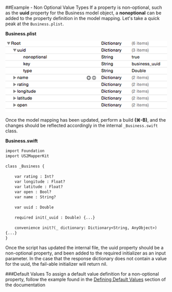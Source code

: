 ##Example - Non Optional Value Types
If a property is non-optional, such as the **uuid** property for the Business model object, a **nonoptional** can be added to the property definition in the model mapping. Let's take a quick peak at the `Business.plist`.

**Business.plist**
<br/>

![alt tag](/documentation/readme_assets/non_optional_business.png?raw=true)
<br/>

Once the model mapping has been updated, perform a build **(⌘-B)**, and the changes should be reflected accordingly in the internal `_Business.swift` class.

**Business.swift**
<br/>

```
import Foundation
import US2MapperKit

class _Business {

	var rating : Int?
	var longitude : Float?
	var latitude : Float?
	var open : Bool?
	var name : String?

	var uuid : Double

 	required init(_uuid : Double) {...}

 	convenience init?(_ dictionary: Dictionary<String, AnyObject>) {...}
} 
```

Once the script has updated the internal file, the uuid property should be a non-optional property, and been added to the required initializer as an input parameter. In the case that the response dictionary does not contain a value for the uuid, the fail-able initializer will return nil.

###Default Values
To assign a default value definition for a non-optional property, follow the example found in the [Defining Default Values](/documentation/default_values.md) section of the documentation
